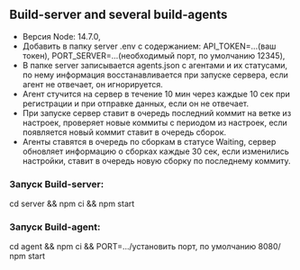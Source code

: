 ## Build-server and several build-agents

-   Версия Node: 14.7.0,
-   Добавить в папку server .env с содержанием:
    API_TOKEN=...(ваш токен),
    PORT_SERVER=...(необходимый порт, по умолчанию 12345),
-   В папке server записывается agents.json с агентами и их статусами, по нему информация восстанавливается при запуске сервера, если агент не отвечает, он игнорируется.
-   Агент стучится на сервер в течение 10 мин через каждые 10 сек при регистрации и при отправке данных, если он не отвечает.
-   При запуске сервер ставит в очередь последний коммит на ветке из настроек, проверяет новые коммиты с периодом из настроек, если появляется новый коммит ставит в очередь сборок.
-   Агенты ставятся в очередь по сборкам в статусе Waiting, сервер обновляет информацию о сборках каждые 30 сек, если изменились настройки, ставит в очередь новую сборку по последнему коммиту.

### Запуск Build-server:

cd server && npm ci && npm start

### Запуск Build-agent:

cd agent && npm ci && PORT=.../установить порт, по умолчанию 8080/ npm start
